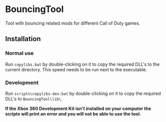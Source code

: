 # BouncingTool
Tool with bouncing related mods for different Call of Duty games.

## Installation

### Normal use
Run `copylibs.bat` by double-clicking on it to copy the required DLL's to the current directory. This speed needs to be run next to the executable.

### Development
Run `scripts\copylibs-dev.bat` by double-clicking on it to copy the required DLL's to `BouncingTool\lib\`.  

**If the Xbox 360 Development Kit isn't installed on your computer the scripts will print an error and you will not be able to use the tool.**